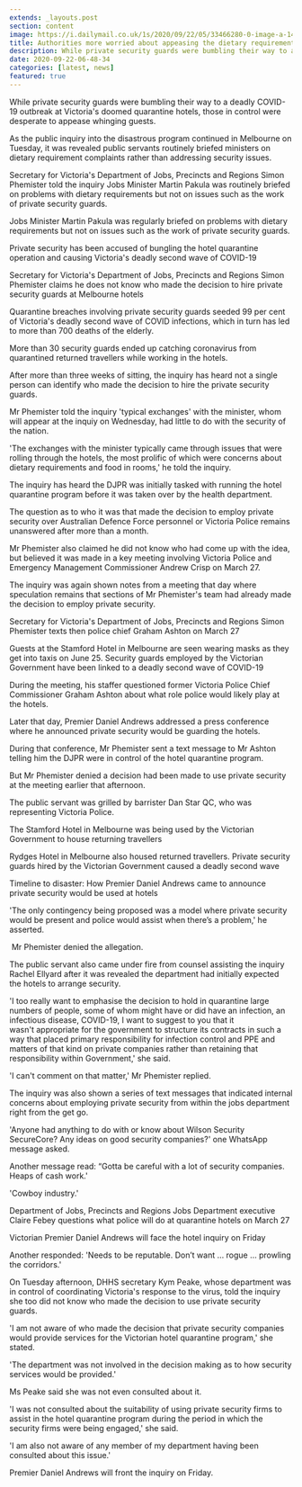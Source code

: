 ```yaml
---
extends: _layouts.post
section: content
image: https://i.dailymail.co.uk/1s/2020/09/22/05/33466280-0-image-a-14_1600750465038.jpg 
title: Authorities more worried about appeasing the dietary requirements of whinging guests 
description: While private security guards were bumbling their way to a deadly COVID-19 outbreak at Victorias doomed quarantine hotels, those in control were desperate to appease whinging guests.  
date: 2020-09-22-06-48-34 
categories: [latest, news] 
featured: true 
--- 
```

While private security guards were bumbling their way to a deadly COVID-19 outbreak at Victoria's doomed quarantine hotels, those in control were desperate to appease whinging guests. 

As the public inquiry into the disastrous program continued in Melbourne on Tuesday, it was revealed public servants routinely briefed ministers on dietary requirement complaints rather than addressing security issues.

Secretary for Victoria's Department of Jobs, Precincts and Regions Simon Phemister told the inquiry Jobs Minister Martin Pakula was routinely briefed on problems with dietary requirements but not on issues such as the work of private security guards.

Jobs Minister Martin Pakula was regularly briefed on problems with dietary requirements but not on issues such as the work of private security guards.

Private security has been accused of bungling the hotel quarantine operation and causing Victoria's deadly second wave of COVID-19

Secretary for Victoria's Department of Jobs, Precincts and Regions Simon Phemister claims he does not know who made the decision to hire private security guards at Melbourne hotels 

Quarantine breaches involving private security guards seeded 99 per cent of Victoria's deadly second wave of COVID infections, which in turn has led to more than 700 deaths of the elderly. 

More than 30 security guards ended up catching coronavirus from quarantined returned travellers while working in the hotels. 

After more than three weeks of sitting, the inquiry has heard not a single person can identify who made the decision to hire the private security guards.

Mr Phemister told the inquiry 'typical exchanges' with the minister, whom will appear at the inquiy on Wednesday, had little to do with the security of the nation. 

'The exchanges with the minister typically came through issues that were rolling through the hotels, the most prolific of which were concerns about dietary requirements and food in rooms,' he told the inquiry. 

The inquiry has heard the DJPR was initially tasked with running the hotel quarantine program before it was taken over by the health department. 

The question as to who it was that made the decision to employ private security over Australian Defence Force personnel or Victoria Police remains unanswered after more than a month. 

Mr Phemister also claimed he did not know who had come up with the idea, but believed it was made in a key meeting involving Victoria Police and Emergency Management Commissioner Andrew Crisp on March 27. 

The inquiry was again shown notes from a meeting that day where speculation remains that sections of Mr Phemister's team had already made the decision to employ private security.

Secretary for Victoria's Department of Jobs, Precincts and Regions Simon Phemister texts then police chief Graham Ashton on March 27 

Guests at the Stamford Hotel in Melbourne are seen wearing masks as they get into taxis on June 25. Security guards employed by the Victorian Government have been linked to a deadly second wave of COVID-19

During the meeting, his staffer questioned former Victoria Police Chief Commissioner Graham Ashton about what role police would likely play at the hotels. 

Later that day, Premier Daniel Andrews addressed a press conference where he announced private security would be guarding the hotels. 

During that conference, Mr Phemister sent a text message to Mr Ashton telling him the DJPR were in control of the hotel quarantine program. 

But Mr Phemister denied a decision had been made to use private security at the meeting earlier that afternoon.  

The public servant was grilled by barrister Dan Star QC, who was representing Victoria Police. 

The Stamford Hotel in Melbourne was being used by the Victorian Government to house returning travellers

Rydges Hotel in Melbourne also housed returned travellers. Private security guards hired by the Victorian Government caused a deadly second wave

Timeline to disaster: How Premier Daniel Andrews came to announce private security would be used at hotels 

'The only contingency being proposed was a model where private security would be present and police would assist when there’s a problem,' he asserted.

 Mr Phemister denied the allegation. 

The public servant also came under fire from counsel assisting the inquiry Rachel Ellyard after it was revealed the department had initially expected the hotels to arrange security. 

'I too really want to emphasise the decision to hold in quarantine large numbers of people, some of whom might have or did have an infection, an infectious disease, COVID-19, I want to suggest to you that it wasn't appropriate for the government to structure its contracts in such a way that placed primary responsibility for infection control and PPE and matters of that kind on private companies rather than retaining that responsibility within Government,' she said. 

'I can't comment on that matter,' Mr Phemister replied.

The inquiry was also shown a series of text messages that indicated internal concerns about employing private security from within the jobs department right from the get go.  

'Anyone had anything to do with or know about Wilson Security SecureCore? Any ideas on good security companies?' one WhatsApp message asked.

Another message read: “Gotta be careful with a lot of security companies. Heaps of cash work.'

'Cowboy industry.'

Department of Jobs, Precincts and Regions Jobs Department executive Claire Febey questions what police will do at quarantine hotels on March 27

Victorian Premier Daniel Andrews will face the hotel inquiry on Friday 



Another responded: 'Needs to be reputable. Don’t want … rogue … prowling the corridors.'

On Tuesday afternoon, DHHS secretary Kym Peake, whose department was in control of coordinating Victoria's response to the virus, told the inquiry she too did not know who made the decision to use private security guards. 

'I am not aware of who made the decision that private security companies would provide services for the Victorian hotel quarantine program,' she stated. 

'The department was not involved in the decision making as to how security services would be provided.'

Ms Peake said she was not even consulted about it. 

'I was not consulted about the suitability of using private security firms to assist in the hotel quarantine program during the period in which the security firms were being engaged,' she said. 

'I am also not aware of any member of my department having been consulted about this issue.'

Premier Daniel Andrews will front the inquiry on Friday.  

